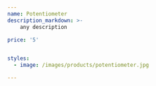 ```yaml
---
name: Potentiometer
description_markdown: >-
    any description

price: '5'


styles:
  - image: /images/products/potentiometer.jpg

---
```

